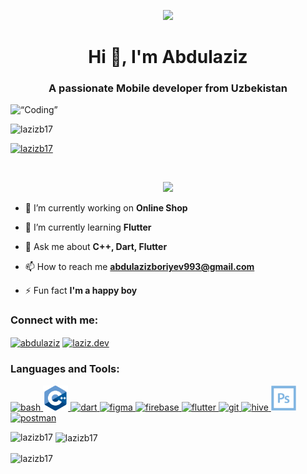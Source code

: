<p align="center"><img src="https://giphy.com/gifs/scaler-official-sleep-code-coding-bAQH7WXKqtIBrPs7sR" width="100"/></p>

<h1 align="center">Hi 👋, I'm Abdulaziz</h1>
<h3 align="center">A passionate Mobile developer from Uzbekistan</h3>
<img align=“right” alt=“Coding” width=“400” src=“https://cdn.dribble.com/users/1162077/screenshots//3848914/programmer.gif”>


<p align="left"> <img src="https://komarev.com/ghpvc/?username=lazizb17&label=Profile%20views&color=0e75b6&style=flat" alt="lazizb17" /> </p>

<p align="left"> <a href="https://github.com/ryo-ma/github-profile-trophy"><img src="https://github-profile-trophy.vercel.app/?username=lazizb17" alt="lazizb17" /></a> </p>

<p align="left"> <a href="https://twitter.com/" target="blank"><img src="https://img.shields.io/twitter/follow/?logo=twitter&style=for-the-badge" alt="" /></a> </p>

<p align="center"><img src="https://media.giphy.com/media/M9gbBd9nbDrOTu1Mqx/giphy.gif" width="100"/></p>

- 🔭 I’m currently working on **Online Shop**

- 🌱 I’m currently learning **Flutter**

- 💬 Ask me about **C++, Dart, Flutter**

- 📫 How to reach me **abdulazizboriyev993@gmail.com**

- ⚡ Fun fact **I'm a happy boy**

<h3 align="left">Connect with me:</h3>
<p align="left">
<a href="https://linkedin.com/in/abdulaziz" target="blank"><img align="center" src="https://raw.githubusercontent.com/rahuldkjain/github-profile-readme-generator/master/src/images/icons/Social/linked-in-alt.svg" alt="abdulaziz" height="30" width="40" /></a>
<a href="https://instagram.com/laziz.dev" target="blank"><img align="center" src="https://raw.githubusercontent.com/rahuldkjain/github-profile-readme-generator/master/src/images/icons/Social/instagram.svg" alt="laziz.dev" height="30" width="40" /></a>
</p>

<h3 align="left">Languages and Tools:</h3>
<p align="left"> <a href="https://www.gnu.org/software/bash/" target="_blank" rel="noreferrer"> <img src="https://www.vectorlogo.zone/logos/gnu_bash/gnu_bash-icon.svg" alt="bash" width="40" height="40"/> </a> <a href="https://www.w3schools.com/cpp/" target="_blank" rel="noreferrer"> <img src="https://raw.githubusercontent.com/devicons/devicon/master/icons/cplusplus/cplusplus-original.svg" alt="cplusplus" width="40" height="40"/> </a> <a href="https://dart.dev" target="_blank" rel="noreferrer"> <img src="https://www.vectorlogo.zone/logos/dartlang/dartlang-icon.svg" alt="dart" width="40" height="40"/> </a> <a href="https://www.figma.com/" target="_blank" rel="noreferrer"> <img src="https://www.vectorlogo.zone/logos/figma/figma-icon.svg" alt="figma" width="40" height="40"/> </a> <a href="https://firebase.google.com/" target="_blank" rel="noreferrer"> <img src="https://www.vectorlogo.zone/logos/firebase/firebase-icon.svg" alt="firebase" width="40" height="40"/> </a> <a href="https://flutter.dev" target="_blank" rel="noreferrer"> <img src="https://www.vectorlogo.zone/logos/flutterio/flutterio-icon.svg" alt="flutter" width="40" height="40"/> </a> <a href="https://git-scm.com/" target="_blank" rel="noreferrer"> <img src="https://www.vectorlogo.zone/logos/git-scm/git-scm-icon.svg" alt="git" width="40" height="40"/> </a> <a href="https://hive.apache.org/" target="_blank" rel="noreferrer"> <img src="https://www.vectorlogo.zone/logos/apache_hive/apache_hive-icon.svg" alt="hive" width="40" height="40"/> </a> <a href="https://www.photoshop.com/en" target="_blank" rel="noreferrer"> <img src="https://raw.githubusercontent.com/devicons/devicon/master/icons/photoshop/photoshop-line.svg" alt="photoshop" width="40" height="40"/> </a> <a href="https://postman.com" target="_blank" rel="noreferrer"> <img src="https://www.vectorlogo.zone/logos/getpostman/getpostman-icon.svg" alt="postman" width="40" height="40"/> </a> </p>

<p><img align="left" src="https://github-readme-stats.vercel.app/api/top-langs?username=lazizb17&show_icons=true&locale=en&layout=compact" alt="lazizb17" /></p>

<p>&nbsp;<img align="center" src="https://github-readme-stats.vercel.app/api?username=lazizb17&show_icons=true&locale=en" alt="lazizb17" /></p>

<p><img align="center" src="https://github-readme-streak-stats.herokuapp.com/?user=lazizb17&" alt="lazizb17" /></p>
